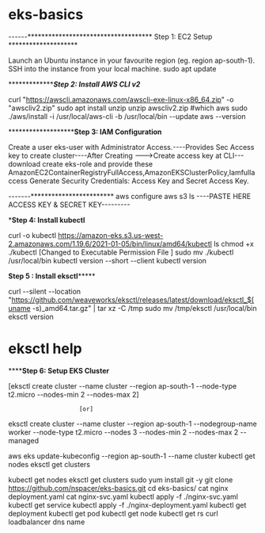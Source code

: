 # eks-basics
------************************************ Step 1: EC2 Setup ********************

Launch an Ubuntu instance in your favourite region (eg. region ap-south-1).
SSH into the instance from your local machine.
sudo apt update 

******************************************Step 2: Install AWS CLI v2*****************************

curl "https://awscli.amazonaws.com/awscli-exe-linux-x86_64.zip" -o "awscliv2.zip"
sudo apt install unzip
unzip awscliv2.zip
#which aws
sudo ./aws/install -i /usr/local/aws-cli -b /usr/local/bin --update
aws --version

*****************************************Step 3: IAM Configuration**********************

Create a user eks-user with Administrator Access.----Provides Sec Access key to create cluster----After Creating --->Create access key at CLI---download
create eks-role and provide these AmazonEC2ContainerRegistryFullAccess,AmazonEKSClusterPolicy,Iamfullaccess
Generate Security Credentials: Access Key and Secret Access Key.

-------************************
aws configure
aws s3 ls
----PASTE HERE ACCESS KEY & SECRET KEY---------

***************************************Step 4: Install kubectl**************************************

curl -o kubectl https://amazon-eks.s3.us-west-2.amazonaws.com/1.19.6/2021-01-05/bin/linux/amd64/kubectl
ls
chmod +x ./kubectl [Changed to Executable Permission File	]
sudo mv ./kubectl /usr/local/bin
kubectl version --short --client
kubectl version

**************************************Step 5 : Install eksctl*******************************************

curl --silent --location "https://github.com/weaveworks/eksctl/releases/latest/download/eksctl_$(uname -s)_amd64.tar.gz" | tar xz -C /tmp
sudo mv /tmp/eksctl /usr/local/bin
eksctl version
# eksctl help

**************************************Step 6: Setup EKS Cluster**********************************

[eksctl create cluster --name cluster --region ap-south-1 --node-type t2.micro --nodes-min 2 --nodes-max 2]

						[or]

eksctl create cluster --name cluster --region ap-south-1 --nodegroup-name worker --node-type t2.micro --nodes 3 --nodes-min 2 --nodes-max 2 --managed

aws eks update-kubeconfig --region ap-south-1 --name cluster
kubectl get nodes
eksctl get clusters

kubectl get nodes
eksctl get clusters
 sudo yum install git -y
git clone https://github.com/nspacer/eks-basics.git
cd eks-basics/
cat nginx deployment.yaml
cat nginx-svc.yaml
kubectl apply -f ./nginx-svc.yaml
kubectl get service
kubectl apply -f ./nginx-deployment.yaml
kubectl get deployment
kubectl get pod
kubectl get node
kubectl get rs
curl loadbalancer dns name









